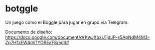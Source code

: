 # botggle

Un juego como el Boggle para jugar en grupo via Telegram.

Documento de diseño: https://docs.google.com/document/d/1twJXbxU1jdJP-s5ApNdM4M3-Zp7HfzEW4oV1YOREaF8/edit#
